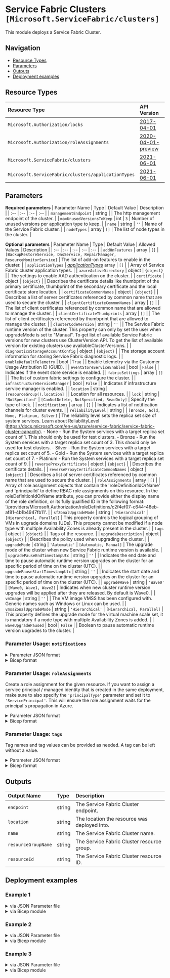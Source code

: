 # Service Fabric Clusters `[Microsoft.ServiceFabric/clusters]`

This module deploys a Service Fabric Cluster.

## Navigation

- [Resource Types](#Resource-Types)
- [Parameters](#Parameters)
- [Outputs](#Outputs)
- [Deployment examples](#Deployment-examples)

## Resource Types

| Resource Type | API Version |
| :-- | :-- |
| `Microsoft.Authorization/locks` | [2017-04-01](https://docs.microsoft.com/en-us/azure/templates/Microsoft.Authorization/2017-04-01/locks) |
| `Microsoft.Authorization/roleAssignments` | [2020-04-01-preview](https://docs.microsoft.com/en-us/azure/templates/Microsoft.Authorization/2020-04-01-preview/roleAssignments) |
| `Microsoft.ServiceFabric/clusters` | [2021-06-01](https://docs.microsoft.com/en-us/azure/templates/Microsoft.ServiceFabric/2021-06-01/clusters) |
| `Microsoft.ServiceFabric/clusters/applicationTypes` | [2021-06-01](https://docs.microsoft.com/en-us/azure/templates/Microsoft.ServiceFabric/2021-06-01/clusters/applicationTypes) |

## Parameters

**Required parameters**
| Parameter Name | Type | Default Value | Description |
| :-- | :-- | :-- | :-- |
| `managementEndpoint` | string |  | The http management endpoint of the cluster. |
| `maxUnusedVersionsToKeep` | int | `3` | Number of unused versions per application type to keep. |
| `name` | string | `''` | Name of the Service Fabric cluster. |
| `nodeTypes` | array | `[]` | The list of node types in the cluster. |

**Optional parameters**
| Parameter Name | Type | Default Value | Allowed Values | Description |
| :-- | :-- | :-- | :-- | :-- |
| `addOnFeatures` | array | `[]` | `[BackupRestoreService, DnsService, RepairManager, ResourceMonitorService]` | The list of add-on features to enable in the cluster. |
| `applicationTypes` | _[applicationTypes](applicationTypes/readme.md)_ array | `[]` |  | Array of Service Fabric cluster application types. |
| `azureActiveDirectory` | object | `{object}` |  | The settings to enable AAD authentication on the cluster. |
| `certificate` | object | `{object}` |  | Describes the certificate details like thumbprint of the primary certificate, thumbprint of the secondary certificate and the local certificate store location. |
| `certificateCommonNames` | object | `{object}` |  | Describes a list of server certificates referenced by common name that are used to secure the cluster. |
| `clientCertificateCommonNames` | array | `[]` |  | The list of client certificates referenced by common name that are allowed to manage the cluster. |
| `clientCertificateThumbprints` | array | `[]` |  | The list of client certificates referenced by thumbprint that are allowed to manage the cluster. |
| `clusterCodeVersion` | string | `''` |  | The Service Fabric runtime version of the cluster. This property can only by set the user when upgradeMode is set to "Manual". To get list of available Service Fabric versions for new clusters use ClusterVersion API. To get the list of available version for existing clusters use availableClusterVersions. |
| `diagnosticsStorageAccountConfig` | object | `{object}` |  | The storage account information for storing Service Fabric diagnostic logs. |
| `enableDefaultTelemetry` | bool | `True` |  | Enable telemetry via the Customer Usage Attribution ID (GUID). |
| `eventStoreServiceEnabled` | bool | `False` |  | Indicates if the event store service is enabled. |
| `fabricSettings` | array | `[]` |  | The list of custom fabric settings to configure the cluster. |
| `infrastructureServiceManager` | bool | `False` |  | Indicates if infrastructure service manager is enabled. |
| `location` | string | `[resourceGroup().location]` |  | Location for all resources. |
| `lock` | string | `'NotSpecified'` | `[CanNotDelete, NotSpecified, ReadOnly]` | Specify the type of lock. |
| `notifications` | array | `[]` |  | Indicates a list of notification channels for cluster events. |
| `reliabilityLevel` | string |  | `[Bronze, Gold, None, Platinum, Silver]` | The reliability level sets the replica set size of system services. Learn about ReliabilityLevel (https://docs.microsoft.com/en-us/azure/service-fabric/service-fabric-cluster-capacity). - None - Run the System services with a target replica set count of 1. This should only be used for test clusters. - Bronze - Run the System services with a target replica set count of 3. This should only be used for test clusters. - Silver - Run the System services with a target replica set count of 5. - Gold - Run the System services with a target replica set count of 7. - Platinum - Run the System services with a target replica set count of 9. |
| `reverseProxyCertificate` | object | `{object}` |  | Describes the certificate details. |
| `reverseProxyCertificateCommonNames` | object | `{object}` |  | Describes a list of server certificates referenced by common name that are used to secure the cluster. |
| `roleAssignments` | array | `[]` |  | Array of role assignment objects that contain the 'roleDefinitionIdOrName' and 'principalId' to define RBAC role assignments on this resource. In the roleDefinitionIdOrName attribute, you can provide either the display name of the role definition, or its fully qualified ID in the following format: '/providers/Microsoft.Authorization/roleDefinitions/c2f4ef07-c644-48eb-af81-4b1b4947fb11'. |
| `sfZonalUpgradeMode` | string | `'Hierarchical'` | `[Hierarchical, Parallel]` | This property controls the logical grouping of VMs in upgrade domains (UDs). This property cannot be modified if a node type with multiple Availability Zones is already present in the cluster. |
| `tags` | object | `{object}` |  | Tags of the resource. |
| `upgradeDescription` | object | `{object}` |  | Describes the policy used when upgrading the cluster. |
| `upgradeMode` | string | `'Automatic'` | `[Automatic, Manual]` | The upgrade mode of the cluster when new Service Fabric runtime version is available. |
| `upgradePauseEndTimestampUtc` | string | `''` |  | Indicates the end date and time to pause automatic runtime version upgrades on the cluster for an specific period of time on the cluster (UTC). |
| `upgradePauseStartTimestampUtc` | string | `''` |  | Indicates the start date and time to pause automatic runtime version upgrades on the cluster for an specific period of time on the cluster (UTC). |
| `upgradeWave` | string | `'Wave0'` | `[Wave0, Wave1, Wave2]` | Indicates when new cluster runtime version upgrades will be applied after they are released. By default is Wave0. |
| `vmImage` | string | `''` |  | The VM image VMSS has been configured with. Generic names such as Windows or Linux can be used. |
| `vmssZonalUpgradeMode` | string | `'Hierarchical'` | `[Hierarchical, Parallel]` | This property defines the upgrade mode for the virtual machine scale set, it is mandatory if a node type with multiple Availability Zones is added. |
| `waveUpgradePaused` | bool | `False` |  | Boolean to pause automatic runtime version upgrades to the cluster. |


### Parameter Usage: `notifications`

<details>

<summary>Parameter JSON format</summary>

```json
"notifications": {
    "value": [
        {
            "isEnabled": true, // Required. Indicates if the notification is enabled.
            "notificationCategory": "WaveProgress", // Required. The category of notification. Possible values include: "WaveProgress".
            "notificationLevel": "Critical", // Required. The level of notification. Possible values include: "Critical", "All".
            "notificationTargets": [
                {
                    "notificationChannel": "EmailUser", // Required. The notification channel indicates the type of receivers subscribed to the notification, either user or subscription. Possible values include: "EmailUser", "EmailSubscription".
                    "receivers": [
                        "SomeReceiver" // Required. List of targets that subscribe to the notification.
                    ]
                }
            ]
        }
    ]
}
```

</details>

<details>

<summary>Bicep format</summary>

```bicep
notifications: [
    {
        isEnabled: true // Required. Indicates if the notification is enabled.
        notificationCategory: 'WaveProgress' // Required. The category of notification. Possible values include: 'WaveProgress'.
        notificationLevel: 'Critical' // Required. The level of notification. Possible values include: 'Critical' 'All'.
        notificationTargets: [
            {
                notificationChannel: 'EmailUser' // Required. The notification channel indicates the type of receivers subscribed to the notification either user or subscription. Possible values include: 'EmailUser' 'EmailSubscription'.
                receivers: [
                    'SomeReceiver' // Required. List of targets that subscribe to the notification.
                ]
            }
        ]
    }
]
```

</details>
<p>

### Parameter Usage: `roleAssignments`

Create a role assignment for the given resource. If you want to assign a service principal / managed identity that is created in the same deployment, make sure to also specify the `'principalType'` parameter and set it to `'ServicePrincipal'`. This will ensure the role assignment waits for the principal's propagation in Azure.

<details>

<summary>Parameter JSON format</summary>

```json
"roleAssignments": {
    "value": [
        {
            "roleDefinitionIdOrName": "Reader",
            "description": "Reader Role Assignment",
            "principalIds": [
                "12345678-1234-1234-1234-123456789012", // object 1
                "78945612-1234-1234-1234-123456789012" // object 2
            ]
        },
        {
            "roleDefinitionIdOrName": "/providers/Microsoft.Authorization/roleDefinitions/c2f4ef07-c644-48eb-af81-4b1b4947fb11",
            "principalIds": [
                "12345678-1234-1234-1234-123456789012" // object 1
            ],
            "principalType": "ServicePrincipal"
        }
    ]
}
```

</details>

<details>

<summary>Bicep format</summary>

```bicep
roleAssignments: [
    {
        roleDefinitionIdOrName: 'Reader'
        description: 'Reader Role Assignment'
        principalIds: [
            '12345678-1234-1234-1234-123456789012' // object 1
            '78945612-1234-1234-1234-123456789012' // object 2
        ]
    }
    {
        roleDefinitionIdOrName: '/providers/Microsoft.Authorization/roleDefinitions/c2f4ef07-c644-48eb-af81-4b1b4947fb11'
        principalIds: [
            '12345678-1234-1234-1234-123456789012' // object 1
        ]
        principalType: 'ServicePrincipal'
    }
]
```

</details>
<p>

### Parameter Usage: `tags`

Tag names and tag values can be provided as needed. A tag can be left without a value.

<details>

<summary>Parameter JSON format</summary>

```json
"tags": {
    "value": {
        "Environment": "Non-Prod",
        "Contact": "test.user@testcompany.com",
        "PurchaseOrder": "1234",
        "CostCenter": "7890",
        "ServiceName": "DeploymentValidation",
        "Role": "DeploymentValidation"
    }
}
```

</details>

<details>

<summary>Bicep format</summary>

```bicep
tags: {
    Environment: 'Non-Prod'
    Contact: 'test.user@testcompany.com'
    PurchaseOrder: '1234'
    CostCenter: '7890'
    ServiceName: 'DeploymentValidation'
    Role: 'DeploymentValidation'
}
```

</details>
<p>

## Outputs

| Output Name | Type | Description |
| :-- | :-- | :-- |
| `endpoint` | string | The Service Fabric Cluster endpoint. |
| `location` | string | The location the resource was deployed into. |
| `name` | string | The Service Fabric Cluster name. |
| `resourceGroupName` | string | The Service Fabric Cluster resource group. |
| `resourceId` | string | The Service Fabric Cluster resource ID. |

## Deployment examples

<h3>Example 1</h3>

<details>

<summary>via JSON Parameter file</summary>

```json
{
    "$schema": "https://schema.management.azure.com/schemas/2019-04-01/deploymentParameters.json#",
    "contentVersion": "1.0.0.0",
    "parameters": {
        "name": {
            "value": "<<namePrefix>>-az-sfc-cert-001"
        },
        "managementEndpoint": {
            "value": "https://<<namePrefix>>-az-sfc-cert-001.westeurope.cloudapp.azure.com:19080"
        },
        "reliabilityLevel": {
            "value": "None"
        },
        "certificate": {
            "value": {
                "thumbprint": "0AC113D5E1D94C401DDEB0EE2B1B96CC130", // Mutual exclusive with the other cert specs
                "x509StoreName": "My"
            }
        },
        "nodeTypes": {
            "value": [
                {
                    "applicationPorts": {
                        "endPort": 30000,
                        "startPort": 20000
                    },
                    "clientConnectionEndpointPort": 19000,
                    "durabilityLevel": "Bronze",
                    "ephemeralPorts": {
                        "endPort": 65534,
                        "startPort": 49152
                    },
                    "httpGatewayEndpointPort": 19080,
                    "isPrimary": true,
                    "name": "Node01"
                }
            ]
        }
    }
}

```

</details>

<details>

<summary>via Bicep module</summary>

```bicep
module clusters './Microsoft.ServiceFabric/clusters/deploy.bicep' = {
  name: '${uniqueString(deployment().name)}-clusters'
  params: {
    name: '<<namePrefix>>-az-sfc-cert-001'
    managementEndpoint: 'https://<<namePrefix>>-az-sfc-cert-001.westeurope.cloudapp.azure.com:19080'
    reliabilityLevel: 'None'
    certificate: {
      thumbprint: '0AC113D5E1D94C401DDEB0EE2B1B96CC130'
      x509StoreName: 'My'
    }
    nodeTypes: [
      {
        applicationPorts: {
          endPort: 30000
          startPort: 20000
        }
        clientConnectionEndpointPort: 19000
        durabilityLevel: 'Bronze'
        ephemeralPorts: {
          endPort: 65534
          startPort: 49152
        }
        httpGatewayEndpointPort: 19080
        isPrimary: true
        name: 'Node01'
      }
    ]
  }
```

</details>
<p>

<h3>Example 2</h3>

<details>

<summary>via JSON Parameter file</summary>

```json
{
    "$schema": "https://schema.management.azure.com/schemas/2019-04-01/deploymentParameters.json#",
    "contentVersion": "1.0.0.0",
    "parameters": {
        "name": {
            "value": "<<namePrefix>>-az-sfc-full-001"
        },
        "tags": {
            "value": {
                "resourceType": "Service Fabric",
                "clusterName": "<<namePrefix>>-az-sfc-full-001"
            }
        },
        "addOnFeatures": {
            "value": [
                "RepairManager",
                "DnsService",
                "BackupRestoreService",
                "ResourceMonitorService"
            ]
        },
        "maxUnusedVersionsToKeep": {
            "value": 2
        },
        "azureActiveDirectory": {
            "value": {
                "clientApplication": "<<deploymentSpId>>",
                "clusterApplication": "cf33fea8-b30f-424f-ab73-c48d99e0b222",
                "tenantId": "<<tenantId>>"
            }
        },
        "certificateCommonNames": {
            "value": {
                "commonNames": [
                    {
                        "certificateCommonName": "certcommon",
                        "certificateIssuerThumbprint": "0AC113D5E1D94C401DDEB0EE2B1B96CC130"
                    }
                ],
                "x509StoreName": ""
            }
        },
        "clientCertificateCommonNames": {
            "value": [
                {
                    "certificateCommonName": "clientcommoncert1",
                    "certificateIssuerThumbprint": "0AC113D5E1D94C401DDEB0EE2B1B96CC130",
                    "isAdmin": false
                },
                {
                    "certificateCommonName": "clientcommoncert2",
                    "certificateIssuerThumbprint": "0AC113D5E1D94C401DDEB0EE2B1B96CC131",
                    "isAdmin": false
                }
            ]
        },
        "clientCertificateThumbprints": {
            "value": [
                {
                    "certificateThumbprint": "0AC113D5E1D94C401DDEB0EE2B1B96CC130",
                    "isAdmin": false
                },
                {
                    "certificateThumbprint": "0AC113D5E1D94C401DDEB0EE2B1B96CC131",
                    "isAdmin": false
                }
            ]
        },
        "diagnosticsStorageAccountConfig": {
            "value": {
                "blobEndpoint": "https://adp<<namePrefix>>azsaweux001.blob.core.windows.net/",
                "protectedAccountKeyName": "StorageAccountKey1",
                "queueEndpoint": "https://adp<<namePrefix>>azsaweux001.queue.core.windows.net/",
                "storageAccountName": "adp<<namePrefix>>azsaweux001",
                "tableEndpoint": "https://adp<<namePrefix>>azsaweux001.table.core.windows.net/"
            }
        },
        "fabricSettings": {
            "value": [
                {
                    "name": "Security",
                    "parameters": [
                        {
                            "name": "ClusterProtectionLevel",
                            "value": "EncryptAndSign"
                        }
                    ]
                },
                {
                    "name": "UpgradeService",
                    "parameters": [
                        {
                            "name": "AppPollIntervalInSeconds",
                            "value": "60"
                        }
                    ]
                }
            ]
        },
        "managementEndpoint": {
            "value": "https://<<namePrefix>>-az-sfc-full-001.westeurope.cloudapp.azure.com:19080"
        },
        "nodeTypes": {
            "value": [
                {
                    "applicationPorts": {
                        "endPort": 30000,
                        "startPort": 20000
                    },
                    "capacities": {},
                    "clientConnectionEndpointPort": 19000,
                    "durabilityLevel": "Silver",
                    "ephemeralPorts": {
                        "endPort": 65534,
                        "startPort": 49152
                    },
                    "httpGatewayEndpointPort": 19080,
                    "isPrimary": true,
                    "isStateless": false,
                    "multipleAvailabilityZones": false,
                    "name": "Node01",
                    "placementProperties": {},
                    "reverseProxyEndpointPort": "",
                    "vmInstanceCount": 5
                },
                {
                    "applicationPorts": {
                        "endPort": 30000,
                        "startPort": 20000
                    },
                    "clientConnectionEndpointPort": 19000,
                    "durabilityLevel": "Bronze",
                    "ephemeralPorts": {
                        "endPort": 64000,
                        "startPort": 49000
                    },
                    "httpGatewayEndpointPort": 19007,
                    "isPrimary": true,
                    "name": "Node02",
                    "vmInstanceCount": 5
                }
            ]
        },
        "notifications": {
            "value": [
                {
                    "isEnabled": true,
                    "notificationCategory": "WaveProgress",
                    "notificationLevel": "Critical",
                    "notificationTargets": [
                        {
                            "notificationChannel": "EmailUser",
                            "receivers": [
                                "SomeReceiver"
                            ]
                        }
                    ]
                }
            ]
        },
        "upgradeDescription": {
            "value": {
                "forceRestart": false,
                "upgradeReplicaSetCheckTimeout": "1.00:00:00",
                "healthCheckWaitDuration": "00:00:30",
                "healthCheckStableDuration": "00:01:00",
                "healthCheckRetryTimeout": "00:45:00",
                "upgradeTimeout": "02:00:00",
                "upgradeDomainTimeout": "02:00:00",
                "healthPolicy": {
                    "maxPercentUnhealthyNodes": 0,
                    "maxPercentUnhealthyApplications": 0
                },
                "deltaHealthPolicy": {
                    "maxPercentDeltaUnhealthyNodes": 0,
                    "maxPercentUpgradeDomainDeltaUnhealthyNodes": 0,
                    "maxPercentDeltaUnhealthyApplications": 0
                }
            }
        },
        "reliabilityLevel": {
            "value": "Silver"
        },
        "vmImage": {
            "value": "Linux"
        },
        "roleAssignments": {
            "value": [
                {
                    "roleDefinitionIdOrName": "Reader",
                    "principalIds": [
                        "<<deploymentSpId>>"
                    ]
                }
            ]
        },
        "applicationTypes": {
            "value": [
                {
                    "name": "WordCount" // not idempotent
                }
            ]
        }
    }
}

```

</details>

<details>

<summary>via Bicep module</summary>

```bicep
module clusters './Microsoft.ServiceFabric/clusters/deploy.bicep' = {
  name: '${uniqueString(deployment().name)}-clusters'
  params: {
    name: '<<namePrefix>>-az-sfc-full-001'
    tags: {
      resourceType: 'Service Fabric'
      clusterName: '<<namePrefix>>-az-sfc-full-001'
    }
    addOnFeatures: [
      'RepairManager'
      'DnsService'
      'BackupRestoreService'
      'ResourceMonitorService'
    ]
    maxUnusedVersionsToKeep: 2
    azureActiveDirectory: {
      clientApplication: '<<deploymentSpId>>'
      clusterApplication: 'cf33fea8-b30f-424f-ab73-c48d99e0b222'
      tenantId: '<<tenantId>>'
    }
    certificateCommonNames: {
      commonNames: [
        {
          certificateCommonName: 'certcommon'
          certificateIssuerThumbprint: '0AC113D5E1D94C401DDEB0EE2B1B96CC130'
        }
      ]
      x509StoreName: ''
    }
    clientCertificateCommonNames: [
      {
        certificateCommonName: 'clientcommoncert1'
        certificateIssuerThumbprint: '0AC113D5E1D94C401DDEB0EE2B1B96CC130'
        isAdmin: false
      }
      {
        certificateCommonName: 'clientcommoncert2'
        certificateIssuerThumbprint: '0AC113D5E1D94C401DDEB0EE2B1B96CC131'
        isAdmin: false
      }
    ]
    clientCertificateThumbprints: [
      {
        certificateThumbprint: '0AC113D5E1D94C401DDEB0EE2B1B96CC130'
        isAdmin: false
      }
      {
        certificateThumbprint: '0AC113D5E1D94C401DDEB0EE2B1B96CC131'
        isAdmin: false
      }
    ]
    diagnosticsStorageAccountConfig: {
      blobEndpoint: 'https://adp<<namePrefix>>azsaweux001.blob.core.windows.net/'
      protectedAccountKeyName: 'StorageAccountKey1'
      queueEndpoint: 'https://adp<<namePrefix>>azsaweux001.queue.core.windows.net/'
      storageAccountName: 'adp<<namePrefix>>azsaweux001'
      tableEndpoint: 'https://adp<<namePrefix>>azsaweux001.table.core.windows.net/'
    }
    fabricSettings: [
      {
        name: 'Security'
        parameters: [
          {
            name: 'ClusterProtectionLevel'
            value: 'EncryptAndSign'
          }
        ]
      }
      {
        name: 'UpgradeService'
        parameters: [
          {
            name: 'AppPollIntervalInSeconds'
            value: '60'
          }
        ]
      }
    ]
    managementEndpoint: 'https://<<namePrefix>>-az-sfc-full-001.westeurope.cloudapp.azure.com:19080'
    nodeTypes: [
      {
        applicationPorts: {
          endPort: 30000
          startPort: 20000
        }
        capacities: {}
        clientConnectionEndpointPort: 19000
        durabilityLevel: 'Silver'
        ephemeralPorts: {
          endPort: 65534
          startPort: 49152
        }
        httpGatewayEndpointPort: 19080
        isPrimary: true
        isStateless: false
        multipleAvailabilityZones: false
        name: 'Node01'
        placementProperties: {}
        reverseProxyEndpointPort: ''
        vmInstanceCount: 5
      }
      {
        applicationPorts: {
          endPort: 30000
          startPort: 20000
        }
        clientConnectionEndpointPort: 19000
        durabilityLevel: 'Bronze'
        ephemeralPorts: {
          endPort: 64000
          startPort: 49000
        }
        httpGatewayEndpointPort: 19007
        isPrimary: true
        name: 'Node02'
        vmInstanceCount: 5
      }
    ]
    notifications: [
      {
        isEnabled: true
        notificationCategory: 'WaveProgress'
        notificationLevel: 'Critical'
        notificationTargets: [
          {
            notificationChannel: 'EmailUser'
            receivers: [
              'SomeReceiver'
            ]
          }
        ]
      }
    ]
    upgradeDescription: {
      forceRestart: false
      upgradeReplicaSetCheckTimeout: '1.00:00:00'
      healthCheckWaitDuration: '00:00:30'
      healthCheckStableDuration: '00:01:00'
      healthCheckRetryTimeout: '00:45:00'
      upgradeTimeout: '02:00:00'
      upgradeDomainTimeout: '02:00:00'
      healthPolicy: {
        maxPercentUnhealthyNodes: 0
        maxPercentUnhealthyApplications: 0
      }
      deltaHealthPolicy: {
        maxPercentDeltaUnhealthyNodes: 0
        maxPercentUpgradeDomainDeltaUnhealthyNodes: 0
        maxPercentDeltaUnhealthyApplications: 0
      }
    }
    reliabilityLevel: 'Silver'
    vmImage: 'Linux'
    roleAssignments: [
      {
        roleDefinitionIdOrName: 'Reader'
        principalIds: [
          '<<deploymentSpId>>'
        ]
      }
    ]
    applicationTypes: [
      {
        name: 'WordCount'
      }
    ]
  }
```

</details>
<p>

<h3>Example 3</h3>

<details>

<summary>via JSON Parameter file</summary>

```json
{
    "$schema": "https://schema.management.azure.com/schemas/2019-04-01/deploymentParameters.json#",
    "contentVersion": "1.0.0.0",
    "parameters": {
        "name": {
            "value": "<<namePrefix>>-az-sfc-min-001"
        },
        "managementEndpoint": {
            "value": "https://<<namePrefix>>-az-sfc-min-001.westeurope.cloudapp.azure.com:19080"
        },
        "reliabilityLevel": {
            "value": "None"
        },
        "nodeTypes": {
            "value": [
                {
                    "applicationPorts": {
                        "endPort": 30000,
                        "startPort": 20000
                    },
                    "clientConnectionEndpointPort": 19000,
                    "durabilityLevel": "Bronze",
                    "ephemeralPorts": {
                        "endPort": 65534,
                        "startPort": 49152
                    },
                    "httpGatewayEndpointPort": 19080,
                    "isPrimary": true,
                    "name": "Node01"
                }
            ]
        }
    }
}

```

</details>

<details>

<summary>via Bicep module</summary>

```bicep
module clusters './Microsoft.ServiceFabric/clusters/deploy.bicep' = {
  name: '${uniqueString(deployment().name)}-clusters'
  params: {
    name: '<<namePrefix>>-az-sfc-min-001'
    managementEndpoint: 'https://<<namePrefix>>-az-sfc-min-001.westeurope.cloudapp.azure.com:19080'
    reliabilityLevel: 'None'
    nodeTypes: [
      {
        applicationPorts: {
          endPort: 30000
          startPort: 20000
        }
        clientConnectionEndpointPort: 19000
        durabilityLevel: 'Bronze'
        ephemeralPorts: {
          endPort: 65534
          startPort: 49152
        }
        httpGatewayEndpointPort: 19080
        isPrimary: true
        name: 'Node01'
      }
    ]
  }
```

</details>
<p>
